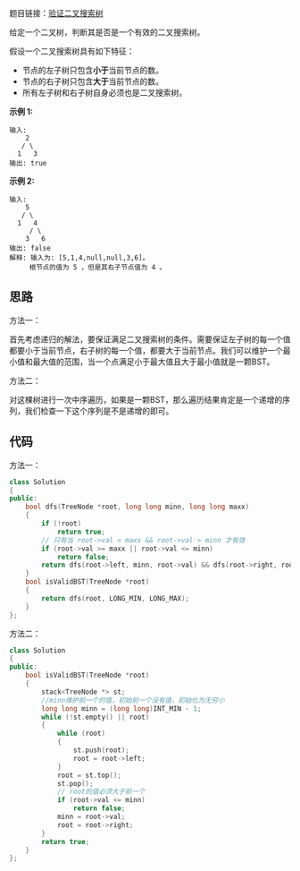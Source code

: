题目链接：[验证二叉搜索树](https://leetcode-cn.com/problems/validate-binary-search-tree/)

给定一个二叉树，判断其是否是一个有效的二叉搜索树。

假设一个二叉搜索树具有如下特征：

- 节点的左子树只包含**小于**当前节点的数。
- 节点的右子树只包含**大于**当前节点的数。
- 所有左子树和右子树自身必须也是二叉搜索树。

**示例 1:**

```
输入:
    2
   / \
  1   3
输出: true
```

**示例 2:**

```
输入:
    5
   / \
  1   4
     / \
    3   6
输出: false
解释: 输入为: [5,1,4,null,null,3,6]。
     根节点的值为 5 ，但是其右子节点值为 4 。
```

## 思路

方法一：

首先考虑递归的解法，要保证满足二叉搜索树的条件。需要保证左子树的每一个值都要小于当前节点，右子树的每一个值，都要大于当前节点。我们可以维护一个最小值和最大值的范围，当一个点满足小于最大值且大于最小值就是一颗BST。

方法二：

对这棵树进行一次中序遍历，如果是一颗BST，那么遍历结果肯定是一个递增的序列，我们检查一下这个序列是不是递增的即可。

## 代码

方法一：

```cpp
class Solution
{
public:
    bool dfs(TreeNode *root, long long minn, long long maxx)
    {
        if (!root)
            return true;
        // 只有当 root->val < maxx && root->val > minn 才有效
        if (root->val >= maxx || root->val <= minn)
            return false;
        return dfs(root->left, minn, root->val) && dfs(root->right, root->val, maxx);
    }
    bool isValidBST(TreeNode *root)
    {
        return dfs(root, LONG_MIN, LONG_MAX);
    }
};
```

方法二：

```cpp
class Solution
{
public:
    bool isValidBST(TreeNode *root)
    {
        stack<TreeNode *> st;
        //minn维护前一个的值，初始前一个没有值，初始化为无穷小
        long long minn = (long long)INT_MIN - 1;
        while (!st.empty() || root)
        {
            while (root)
            {
                st.push(root);
                root = root->left;
            }
            root = st.top();
            st.pop();
            // root的值必须大于前一个
            if (root->val <= minn)
                return false;
            minn = root->val;
            root = root->right;
        }
        return true;
    }
};
```


